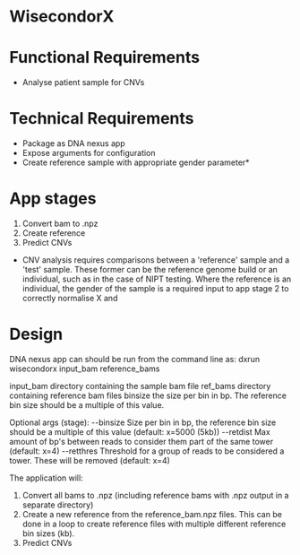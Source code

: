 # WisecondorX

# Functional Requirements
- Analyse patient sample for CNVs

# Technical Requirements
- Package as DNA nexus app
- Expose arguments for configuration
- Create reference sample with appropriate gender parameter*

# App stages
1. Convert bam to .npz
2. Create reference
3. Predict CNVs

* CNV analysis requires comparisons between a 'reference' sample and a 'test' sample. These former can be the reference genome build or an individual, such as in the case of NIPT testing. Where the reference is an individual, the gender of the sample is a required input to app stage 2 to correctly normalise X and

# Design
DNA nexus app can should be run from the command line as:
dxrun wisecondorx input_bam reference_bams

input_bam	directory containing the sample bam file
ref_bams 	directory containing reference bam files
binsize		the size per bin in bp. The reference bin size should be a multiple of this value.

Optional args (stage):
--binsize	Size per bin in bp, the reference bin size should be a multiple of this value (default: x=5000 (5kb))
--retdist	Max amount of bp's between reads to consider them part of the same tower (default: x=4)
--retthres	Threshold for a group of reads to be considered a tower. These will be removed (default: x=4)

The application will:
1. Convert all bams to .npz (including reference bams with .npz output in a separate directory)
2. Create a new reference from the reference_bam.npz files. This can be done in a loop to create reference files with multiple different reference bin sizes (kb).
3. Predict CNVs
